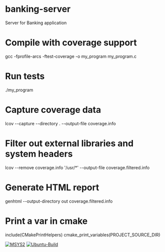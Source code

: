 # banking-server
 Server for Banking application

# Compile with coverage support
gcc -fprofile-arcs -ftest-coverage -o my_program my_program.c

# Run tests
./my_program

# Capture coverage data
lcov --capture --directory . --output-file coverage.info

# Filter out external libraries and system headers
lcov --remove coverage.info '/usr/*' --output-file coverage.filtered.info

# Generate HTML report
genhtml --output-directory out coverage.filtered.info

# Print a var in cmake
include(CMakePrintHelpers)
cmake_print_variables(PROJECT_SOURCE_DIR)


 [![MSYS2](https://github.com/shubhamk09/banking-server/actions/workflows/main.yml/badge.svg)](https://github.com/shubhamk09/banking-server/actions/workflows/main.yml)
 [![Ubuntu-Build](https://github.com/shubhamk09/banking-server/actions/workflows/cmake-single-platform.yml/badge.svg)](https://github.com/shubhamk09/banking-server/actions/workflows/cmake-single-platform.yml)
